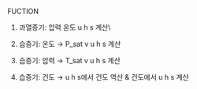 FUCTION

1. 과열증기: 압력 온도 u h s 계산\

2. 습증기: 온도 → P_sat v u h s 계산
3. 습증기: 압력 → T_sat v u h s 계산

4. 습증기: 건도 → u h s에서 건도 역산 & 건도에서 u h s 계산
